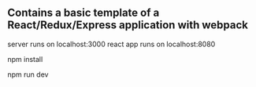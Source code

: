 <h2>Contains a basic template of a React/Redux/Express application with webpack</h2>
<span>server runs on localhost:3000</span>
<span>react app runs on localhost:8080</span>
<p>npm install</p>
<p>npm run dev</p>
